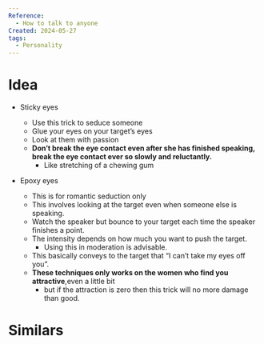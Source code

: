 ```yaml
---
Reference:
  - How to talk to anyone
Created: 2024-05-27
tags:
  - Personality
---
```

# Idea

- Sticky eyes
	- Use this trick to seduce someone
	- Glue your eyes on your target’s eyes
	- Look at them with passion
	- **Don’t break the eye contact even after she has finished speaking, break the eye contact ever so slowly and reluctantly.**
		- Like stretching of a chewing gum
    
- Epoxy eyes
	- This is for romantic seduction only
	- This involves looking at the target even when someone else is speaking. 
	- Watch the speaker but bounce to your target each time the speaker finishes a point. 
	- The intensity depends on how much you want to push the target. 
		- Using this in moderation is advisable.
	- This basically conveys to the target that “I can’t take my eyes off you”.
	- **These techniques only works on the women who find you attractive**,even a little bit
		- but if the attraction is zero then this trick will no more damage than good.

# Similars

